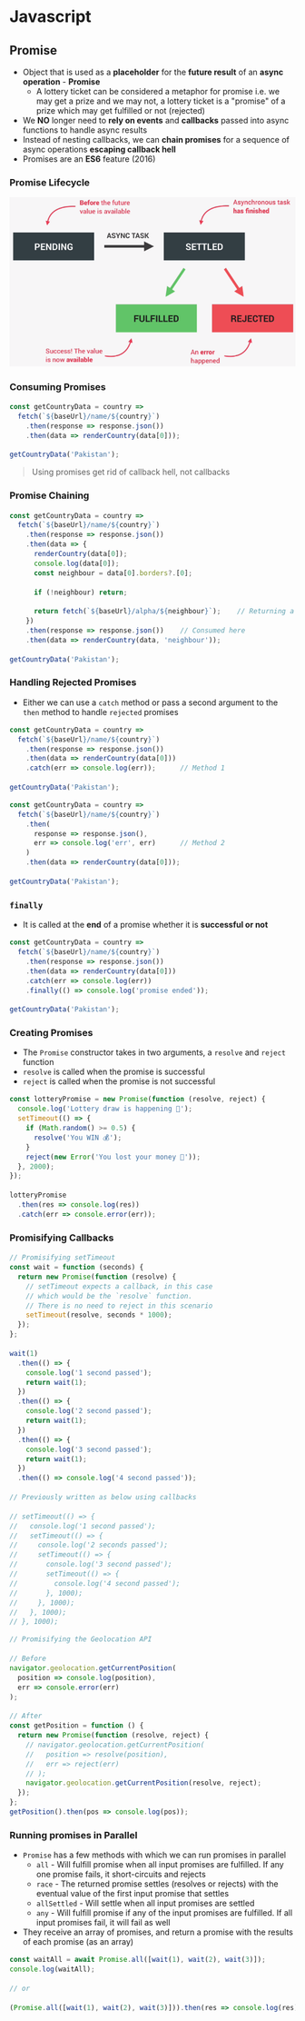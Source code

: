 # **Javascript**

## **Promise**

* Object that is used as a **placeholder** for the **future result** of an **async operation** - **Promise**
  * A lottery ticket can be considered a metaphor for promise i.e. we may get a prize and we may not, a lottery ticket is a "promise" of a prize which may get fulfilled or not (rejected)
* We **NO** longer need to **rely on events** and **callbacks** passed into async functions to handle async results
* Instead of nesting callbacks, we can **chain promises** for a sequence of async operations **escaping callback hell**
* Promises are an **ES6** feature (2016)

### **Promise Lifecycle**

![Promise lifecycle](../images/promise-lifecycle.png)

### **Consuming Promises**

```javascript
const getCountryData = country =>
  fetch(`${baseUrl}/name/${country}`)
    .then(response => response.json())
    .then(data => renderCountry(data[0]));

getCountryData('Pakistan');
```

> Using promises get rid of callback hell, not callbacks

### **Promise Chaining**

```javascript
const getCountryData = country =>
  fetch(`${baseUrl}/name/${country}`)
    .then(response => response.json())
    .then(data => {
      renderCountry(data[0]);
      console.log(data[0]);
      const neighbour = data[0].borders?.[0];

      if (!neighbour) return;

      return fetch(`${baseUrl}/alpha/${neighbour}`);    // Returning a promise from promise
    })
    .then(response => response.json())    // Consumed here
    .then(data => renderCountry(data, 'neighbour'));

getCountryData('Pakistan');
```

### **Handling Rejected Promises**

* Either we can use a `catch` method or pass a second argument to the `then` method to handle `rejected` promises

```javascript
const getCountryData = country =>
  fetch(`${baseUrl}/name/${country}`)
    .then(response => response.json())
    .then(data => renderCountry(data[0]))
    .catch(err => console.log(err));      // Method 1

getCountryData('Pakistan');
```

```javascript
const getCountryData = country =>
  fetch(`${baseUrl}/name/${country}`)
    .then(
      response => response.json(),
      err => console.log('err', err)      // Method 2
    )
    .then(data => renderCountry(data[0]));

getCountryData('Pakistan');
```

### **`finally`**

* It is called at the **end** of a promise whether it is **successful or not**

```javascript
const getCountryData = country =>
  fetch(`${baseUrl}/name/${country}`)
    .then(response => response.json())
    .then(data => renderCountry(data[0]))
    .catch(err => console.log(err))
    .finally(() => console.log('promise ended'));

getCountryData('Pakistan');
```

### **Creating Promises**

* The `Promise` constructor takes in two arguments, a `resolve` and `reject` function
* `resolve` is called when the promise is successful
* `reject` is called when the promise is not successful

```javascript
const lotteryPromise = new Promise(function (resolve, reject) {
  console.log('Lottery draw is happening 🔮');
  setTimeout(() => {
    if (Math.random() >= 0.5) {
      resolve('You WIN 💰');
    }
    reject(new Error('You lost your money 💩'));
  }, 2000);
});

lotteryPromise
  .then(res => console.log(res))
  .catch(err => console.error(err));
```

### **Promisifying Callbacks**

```javascript
// Promisifying setTimeout
const wait = function (seconds) {
  return new Promise(function (resolve) {
    // setTimeout expects a callback, in this case
    // which would be the `resolve` function.
    // There is no need to reject in this scenario
    setTimeout(resolve, seconds * 1000);
  });
};

wait(1)
  .then(() => {
    console.log('1 second passed');
    return wait(1);
  })
  .then(() => {
    console.log('2 second passed');
    return wait(1);
  })
  .then(() => {
    console.log('3 second passed');
    return wait(1);
  })
  .then(() => console.log('4 second passed'));

// Previously written as below using callbacks

// setTimeout(() => {
//   console.log('1 second passed');
//   setTimeout(() => {
//     console.log('2 seconds passed');
//     setTimeout(() => {
//       console.log('3 second passed');
//       setTimeout(() => {
//         console.log('4 second passed');
//       }, 1000);
//     }, 1000);
//   }, 1000);
// }, 1000);
```

```javascript
// Promisifying the Geolocation API

// Before
navigator.geolocation.getCurrentPosition(
  position => console.log(position),
  err => console.error(err)
);

// After
const getPosition = function () {
  return new Promise(function (resolve, reject) {
    // navigator.geolocation.getCurrentPosition(
    //   position => resolve(position),
    //   err => reject(err)
    // );
    navigator.geolocation.getCurrentPosition(resolve, reject);
  });
};
getPosition().then(pos => console.log(pos));
```

### **Running promises in Parallel**

* `Promise` has a few methods with which we can run promises in parallel
  * `all` - Will fulfill promise when all input promises are fulfilled. If any one promise fails, it short-circuits and rejects
  * `race` - The returned promise settles (resolves or rejects) with the eventual value of the first input promise that settles
  * `allSettled` - Will settle when all input promises are settled
  * `any` - Will fulfill promise if any of the input promises are fulfilled. If all input promises fail, it will fail as well
* They receive an array of promises, and return a promise with the results of each promise (as an array)

```javascript
const waitAll = await Promise.all([wait(1), wait(2), wait(3)]);
console.log(waitAll);

// or

(Promise.all([wait(1), wait(2), wait(3)])).then(res => console.log(res))
```